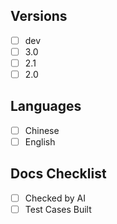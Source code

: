 ## Versions 

- [ ] dev
- [ ] 3.0
- [ ] 2.1
- [ ] 2.0

## Languages

- [ ] Chinese
- [ ] English

## Docs Checklist

- [ ] Checked by AI
- [ ] Test Cases Built
